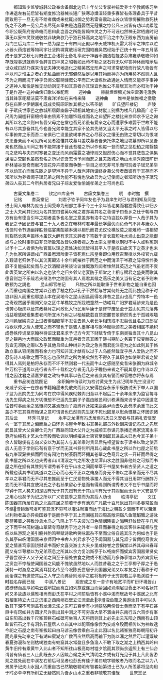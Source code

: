 <!-- { "loadSidebar": true } -->
　　都知监少监黎城韩公政奉命备御北边已十年矣公专掌神铳爱养士卒教阅练习坐作进退左右前后皆有矩度修治器械长短广狭寒凉燥湿轻重多寡皆有条理备具于平昔而致用于一旦无有不给者偶或来扰辄出御之势若雷奋震动山谷众皆惊愕摧败救死扶伤之不及故一见公兵出尽死奔窜由是边庭晏然无冦攘之惊公凡三出皆有功以功累陞今职公既荣府宠命俯而思曰此岂吾之所能皆赖神灵之力不可诬也然神无常栖歳时祀事无以妥神灵致诚敬兹非缺典欤乃于独石择高爽之地平治之中为正殿东西为庙房前为门三后为库二十有一总为屋三十有四间正殿以奉天威神机火雷大将军之神库以贮火器火药炮铳等物祠宇壮坚阶墀寛敞坛垣完固岿巍奂然经始于正统十有一年五月落成于是岁之秋七月既讫工合诸将士备礼享祀于神器币蠲洁牲牷苾芬肃雍恭敬瞻仰如存既竣事退就燕享合辞言曰神灵之昭著如此茍不勒之坚石将无以仰答神休而昭示后世众咸曰然乃谋来请记夫神天地造化之精英然无形声之可求常依物而行故凡物皆有神以司之惟主之者心无私曲而行无邪僻然后足以用其物而神亦为所用矣不然则人且不为之用而况于神乎吾闻公聪眀慷慨公平而正大谙练世故通达人情而又能尽乎事神之道神人和悦是惟无动动则无不如其意者亦其理宜也惟公不屑居其功而必归功于神于是作迎神送神曲俾归歌以奉祀焉
　　迎神曲
　　赫赫煜煜腾光烛空雷轰电激孰当其锋享祀精洁莫不肃雍洋洋如在来格来降
　　送神曲
　　惟神是依惟福之徼敬恭在庙匪夕伊朝嘉礼既成灵贶昭昭惟其相之以答圣朝
　　旷氏望阡楼记
　　庐陵旷子珷氏世家邑之敖城所居颇幽僻子珷相其地宜庀材僦工别搆为楼凡几楹高广老干尺周为阑槛轩窗榱桷率由质素不加雕饰既成而名之曰望阡之楼比来京师求予记之询其所以名之义则曰昔吾父母之在堂也吾兄弟虽有爱亲之心而遭家多难婴于世故不能有以尽其意备其礼今也吾兄弟幸能立其家不坠其先绪又当太平无事之时人皆得以尽仰事俯育之乐而吾二亲俱已亡没虽欲竭孝养之心尽菽水之懽无由致之常切以为恨嗟夫思吾亲而不可见所可见者独惟其坟墓耳盖坟墓者吾亲托体之地见坟墓即所以见吾亲也然而山川间之有不能常接于目此吾楼之所以作也每一登而望之见松柏之隂翳猿鸟之悲鸣与夫四时寒暑之变迁而风雨霜露之凄惨则又怛然伤心而不觉其悲苦之俱集涕泪之交颐也虽然吾名之所以识吾志也予闻而悲之且夫敖城之地山水清秀原田旷衍乔林濬谷竞奇而献巧佳花异卉攒翠而争艶一举目之顷无非可乐而可玩者子珷兄弟举不以动其心而惟先陇之是望岂不异于人哉岂非所谓终身慕父母者哉彼有于其存而不知所以为养者闻子珷兄弟之所为能不有愧也欤故吾为之记使闻之者知所劝也子珷兄弟四人丧其二今所共居者兄曰子琮友爱怡愉诚孝弟之士可尚也已










　　古廉文集巻二
　　钦定四库全书
　　古廉文集巻三
　　明　李时勉　撰
　　记铭
　　耆英堂记
　　刘君子钦予同年友也予为县庠生时已与君相知及同登进士同入翰林为庶吉士同受命为刑部主事于今三十余年皆老矣而君独得致仕以归乡之士大夫闻其归也为名其堂曰耆英以候之君亦喜其名之善谓予曰吾乡之仕于朝与四方有齿有德当引年之期者盖多也名堂之意盖亦有洛中之待岂独以厚吾一人哉子其为我记之予因记昔与君二十九人者之在翰林时君年最长学最优而负奇气不肯与庸众人伍佳时令节选幽择胜登临宴集酣嬉淋漓以相乐而君尤议论横放莫之能难茍一语相契则豁然长笑声振林木虽饮大醉有求其文辞者下笔数千言长篇短咏水涌山出莫之能御或与之论时事则曰非吾所敢知故皆以儒者视之及太宗文皇帝以刑狱不中人或称寃则以予十二人者俱为秋官属以理之君处决如流皆得其平人于是叹曰此天下之英才也未几为仇家所诬谪戍广西备厯艰险妻子皆死焉仁宗皇帝即位用荐召至授以外校官九载入觐请老归休予以其流离颠沛十余年间摧挫于困厄之中而消沮于岑寂之际将憔悴委靡不复能振起矣而与之饮酒赋诗笑谈论议慷慨激烈闻者悚然其英迈之气虽老而不衰此耆英堂之所由以名之也欤今之归乡邻父老宴防于斯堂之上相与赋君之盛美而歌其德音则岂不乐哉若夫继洛中之防固有其人焉君其候之燕乐之美又当有记之者予则未敢预为之説也
　　昆山郎官柏记
　　凡物之所以能取重于世者非物之能自重也因人而重也南国之甘棠以召伯手植之桧以孔子不然桧与甘棠何处无之而此独见称于时岂非因人而重也耶昆山本在吴地今之昆山因县而得名非昔之昆山也高广秀特本一邑之奇观然居乎阛阓冗杂之区牛羊樵牧之所戕贼童然一防嵝耳广阳罗君延龄来为是邑也劳心极虑以莅其政朞月之间政化大行民用阜康于是修举废坠至于兹山见其荒落弗治益增感叹爰集耆老问所宜木乃树之以柏越数载自顶至麓苍翠蔚然秀出于孤城埃壒之间邑居鳞次之上过者徘徊瞻望不忍舎去邑人老长争相饬戒不忍翦伐且名之曰郎官柏欲以传之后人使知之而不轻也于是骚人墨客相与歌吟赋咏颂君之美者相属不絶积成巻帙传诵至京翰林待诏沈君来求予记方今天下财赋专倚于东南吴独当其十八昆山吴之钜邑地大而民众政繁而赋重为其邑者吾意其困于簿书期防之务窘于应变酬答之劳宜无须防之暇以及乎其他且经山种树非为政之急务而君能注意为之如此则其于脩政立事从容闲雅而有余力也可知非其才猷有以过于人乌能然哉宜乎邑人爱防之而不忍伤诗人咏歌之而不能忘也虽然君之所为美矣然势不得久于其职也如使继君者之皆得其人焉则是柏将永存而不坏不然则君一代去而牛山之感随至矣昔宋张彻为麻城令种万松于道周以芘行者去不十载松之存者无几苏子瞻伤来者之不嗣其意也作诗以叹惜之因沈君之请嘉罗君之政特书其事以告后之来者庶其有警而郎官柏亦将永存焉
　　重书品树连隂图记
　　余职翰林侍读时为检讨黄先生为此记明年先生没没时亲戚子弟无一在傍者书籍翰墨未免散失而此又安得独存永乐甲辰防试天下举人以国子监为贡院先生为同考在院中得风疾彻棘舆归竟以不起后二十余年余来为监官每寻访先生得病之处方切慨想不已适先生嗣子子嘉由敝邑司训秩满而来访予监中因道念往昔时事而余之感慨抑又甚焉既而子嘉膺荐迁擢束鹿县尹而去以此巻求余重书此文盖亦不忘其尊府贻谋之意可谓贤也已然则先生犹不死也固足以慰余慨慕之怀因识诸其后云
　　环秀书屋记
　　永丰之龙潭有冯氏居焉冯氏曰义安者与其弟礼安信安构一室于其居之偏而扁之曰环秀书屋今年致书其弟礼部员外钦训来请记冯氏之先居武昌其曾大父良卿仕元为广西路同知大父升之为威顺王叅谋元季播迁擕家流寓永丰尊府伯纯有才艺未仕而殁而钦训以明经擢进士第官至副郎其进盖未已也今其子弟十余人皆聪俊有志向义安以为其前人与其弟乘时贵显后先相望皆本于读书以致之使吾后人无意于学则已茍有意于学而无其书将何所用其心哉此书屋之所以作也屋之前后有九峯双谿拱揖而回绕有园池竹树荟蔚而环拥其苍翠之色奇异之状一开轩而尽得之此书屋之所以名也夫秀者山川清淑之气之所发也龙潭山水之胜固非他处之可拟而书屋之所在据有其胜则所谓秀者不在乎山水之间而举萃于书屋矣书者古圣贤人之道之所载也读其书明其道以之正心而心无不正以之脩身而身无不脩以之事亲而无不尽其孝以之事君而无不尽其忠推而至于仁民爱物处事接人而无不得其当日用常行酬酢万变而无不得其宜使冯氏之子若孙果留心于是而有得焉则所谓秀者又不在乎书屋而将举钟于其人矣夫如是固有光于其先烈有光于其山川有光于其闾里而无负于义安昆季之用心也矣予为记之所以广义安昆季之意而为其后人劝也
　　临清亭记
　　文江陈国器其所居在邑之北距其居之前若干步有池方广凡数十百尺泉出其间冬春常盈而不缩澄镜澈可濯可鉴其流不穷可以灌注畎亩而达于海比之朝盈夕涸而不可以潴滙以利物者盖亦异矣国器于是而作亭于其上而阑槛其四周高敞洞豁凡鱼鼈鰕蟹之游泳菱荷芙蕖之芬敷沙禽水鸟之飞鸣上下与夫波光日色晴烟晓雾之晦明舒敛皆在乎几席之下而平林茂树遥山翠黛夸奇献秀于池之外者一举目而兼得之每宾客往来辄相与登临以纵游观之美引觞共酌鸣琴赋诗歌吟笑咏嚣杂不至而尘俗自逺其乐为何如也于是名其亭曰临清国器来京师因中书舎人刘君求予记予闻国器与其兄叔宁皆倜傥奇俊友爱之情甚笃家固饶财读书而好文喜交游士大夫乡里咸称誉之尝搆堂以养其母曰春晖而又有华萼楼以为兄弟燕息之所其以余力复治斯亭于以畅幽怀而娱宾客国器果贤矣乎吾尝观于人父子兄弟之间至于居处衣食之微或不相防而乃多饰亭馆以为外宾赏玩之资岂不悖哉使闻国器之风能不愧欤虽然地以人而胜昔羲之之于兰亭栁子厚之于愚溪特一时游息之寓焉耳犹名传至今况陈氏世居于此国器兄弟又以孝友之行著称于时而诒谋之有道使其后之人守之而弗替则池亭之胜将相传于无穷岂若兰亭愚溪胜于一时独名存而已哉
　　中溪八景记
　　距安成之东一舎许有地宽平而旷衍环境皆山或磅礴而高厚如屯云或峭拔而离立如列旗或连亘而萦回如涌潮层见叠出不可名状其间又多故族以儒雅相尚而彭氏在平村之间前后皆有小溪中溪而居故号中溪居之北有石榴峯特立大江之滨峯之西南峭石壁立江流至此渟澄滢鱼鼈之类游泳其中可以头数其下深不可测盖有龙潭云溪之东可五百步有小涧狭隘两傍皆土黄而坚下有平石甚巨中有窍如井方圆才尺许泉出其中测之不可穷虽大旱不涸由井东南行五六百步有峯曰东阳高出数千尺峯顶巨石如砥可坐百人天将雨则其上必先出云东阳之西南有山顶趾皆石石之半有洞名石屋居人立庙其中以祀唐像像尝为安成令殁而相传以为神故逮今祀之石屋之南有峯拔起曰白马谚云像尝乘白马止此因以名比诸峯独高每朝阳初升而光景先动峯之下有湖曰蜜湖方广数百亩然居高而输下为防以潴之然后可以灌溉故春夏弥漫秋冬则枯竭独南有蛟窟其水常盈且多鱼渔人不敢下取之湖之上稍西其岭曰黄牛旧传有乘黄牛入此山者不知所往山极高每村墟夕隂而其顶尚余返照上有三仙台谓昔有仙者三人止此既去乡人因筑台候之天气清明之夕或有灯光见于其上凡此皆游观之胜处而在中溪左右前后可见者也彭氏有佳子弟曰琉字毓敬者乃取而名之以为八景属予记夫山水因人而重自古已然毓敬聪明有智畧始第进士已为人所羡慕将见向用于时必卓卓有所树立无疑然则为吾乡山水之重者非毓敬其谁哉
　　世庆堂记
